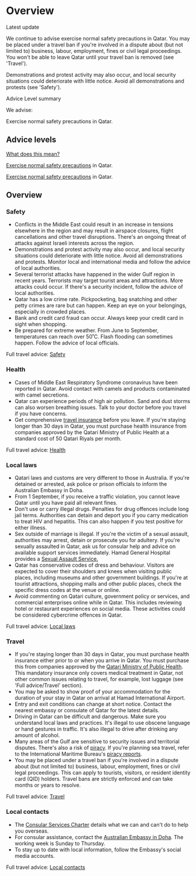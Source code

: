 # Overview

Latest update

We continue to advise exercise normal safety precautions in Qatar. You may be placed under a travel ban if you're involved in a dispute about (but not limited to) business, labour, employment, fines or civil legal proceedings. You won't be able to leave Qatar until your travel ban is removed (see 'Travel').   
  
Demonstrations and protest activity may also occur, and local security situations could deteriorate with little notice. Avoid all demonstrations and protests (see 'Safety').

Advice Level summary

We advise:

Exercise normal safety precautions in Qatar.

## Advice levels

[What does this mean?](/before-you-go/travel-advice-explained/)

[Exercise normal safety precautions](https://www.smartraveller.gov.au/consular-services/travel-advice-explained#level1) in Qatar.

[Exercise normal safety precautions](https://www.smartraveller.gov.au/consular-services/travel-advice-explained#level1) in Qatar.

## Overview

### Safety

* Conflicts in the Middle East could result in an increase in tensions elsewhere in the region and may result in airspace closures, flight cancellations and other travel disruptions. There's an ongoing threat of attacks against Israeli interests across the region.
* Demonstrations and protest activity may also occur, and local security situations could deteriorate with little notice. Avoid all demonstrations and protests. Monitor local and international media and follow the advice of local authorities.
* Several terrorist attacks have happened in the wider Gulf region in recent years. Terrorists may target tourist areas and attractions. More attacks could occur. If there's a security incident, follow the advice of local authorities.
* Qatar has a low crime rate. Pickpocketing, bag snatching and other petty crimes are rare but can happen. Keep an eye on your belongings, especially in crowded places.
* Bank and credit card fraud can occur. Always keep your credit card in sight when shopping.
* Be prepared for extreme weather. From June to September, temperatures can reach over 50˚C. Flash flooding can sometimes happen. Follow the advice of local officials.

Full travel advice: [Safety](#safety)

### Health

* Cases of Middle East Respiratory Syndrome coronavirus have been reported in Qatar. Avoid contact with camels and products contaminated with camel secretions.
* Qatar can experience periods of high air pollution. Sand and dust storms can also worsen breathing issues. Talk to your doctor before you travel if you have concerns.
* Get comprehensive [travel insurance](https://www.smartraveller.gov.au/before-you-go/the-basics/insurance) before you leave. If you're staying longer than 30 days in Qatar, you must purchase health insurance from companies approved by the Qatari Ministry of Public Health at a standard cost of 50 Qatari Riyals per month.

Full travel advice: [Health](#health)

### Local laws

* Qatari laws and customs are very different to those in Australia. If you're detained or arrested, ask police or prison officials to inform the Australian Embassy in Doha.
* From 1 September, if you receive a traffic violation, you cannot leave Qatar until you have paid all relevant fines.
* Don't use or carry illegal drugs. Penalties for drug offences include long jail terms. Authorities can detain and deport you if you carry medication to treat HIV and hepatitis. This can also happen if you test positive for either illness.
* Sex outside of marriage is illegal. If you're the victim of a sexual assault, authorities may arrest, detain or prosecute you for adultery. If you're sexually assaulted in Qatar, ask us for consular help and advice on available support services immediately. Hamad General Hospital provides a [Sexual Assault Service.](https://www.hamad.qa/EN/Hospitals-and-services/Hamad-General-Hospital/Hospital-Services/Clinical-Departments/Pages/Sexual-Assault-Service.aspx)
* Qatar has conservative codes of dress and behaviour. Visitors are expected to cover their shoulders and knees when visiting public places, including museums and other government buildings. If you're at tourist attractions, shopping malls and other public places, check the specific dress codes at the venue or online.
* Avoid commenting on Qatari culture, government policy or services, and commercial enterprises online while in Qatar. This includes reviewing hotel or restaurant experiences on social media. These activities could be considered cybercrime offences in Qatar.

Full travel advice: [Local laws](#local-laws)

### Travel

* If you're staying longer than 30 days in Qatar, you must purchase health insurance either prior to or when you arrive in Qatar. You must purchase this from companies approved by the [Qatari Ministry of Public Health](https://www.moph.gov.qa/english/derpartments/policyaffairs/hfid/Pages/Health-Insurance-Scheme.aspx). This mandatory insurance only covers medical treatment in Qatar, not other common issues relating to travel, for example, lost luggage (see 'Full advice/Travel' section).
* You may be asked to show proof of your accommodation for the duration of your stay in Qatar on arrival at Hamad International Airport.
* Entry and exit conditions can change at short notice. Contact the nearest embassy or consulate of Qatar for the latest details.
* Driving in Qatar can be difficult and dangerous. Make sure you understand local laws and practices. It's illegal to use obscene language or hand gestures in traffic. It's also illegal to drive after drinking any amount of alcohol.
* Many areas of the Gulf are sensitive to security issues and territorial disputes. There's also a risk of [piracy](https://www.smartraveller.gov.au/before-you-go/safety/piracy). If you're planning sea travel, refer to the International Maritime Bureau's [piracy reports](http://www.icc-ccs.org/piracy-reporting-centre).
* You may be placed under a travel ban if you're involved in a dispute about (but not limited to) business, labour, employment, fines or civil legal proceedings. This can apply to tourists, visitors, or resident identity card (QID) holders. Travel bans are strictly enforced and can take months or years to resolve.

Full travel advice: [Travel](#travel)

### Local contacts

* The [Consular Services Charter](/consular-services/consular-services-charter "Consular Services Charter") details what we can and can't do to help you overseas.
* For consular assistance, contact the [Australian Embassy in Doha](http://www.qatar.embassy.gov.au/). The working week is Sunday to Thursday.
* To stay up to date with local information, follow the Embassy's social media accounts.

Full travel advice: [Local contacts](#local-contacts)
